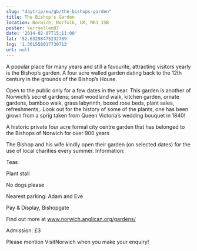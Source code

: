 ```yaml
---
slug: "daytrip/eu/gb/the-bishops-garden"
title: The Bishop's Garden
location: Norwich, Norfolk, UK, NR3 1SB
poster: kerryellen87
date: '2014-02-07T15:11:00'
lat: '52.63298475232789'
lng: '1.301558017730713'
url: null
---
```


A popular place for many years and still a favourite, attracting visitors yearly is the Bishop’s garden. A four acre walled garden dating back to the 12th century in the grounds of the Bishop’s House.

Open to the public only for a few dates in the year. This garden is another of Norwich’s secret gardens; small woodland walk, kitchen garden, ornate gardens, bamboo walk, grass labyrinth, boxed rose beds, plant sales, refreshments,. Look out for the history of some of the plants, one has been grown from a sprig taken from Queen Victoria’s wedding bouquet in 1840!

A historic private four acre formal city centre garden that has belonged to the Bishops of Norwich for over 900 years

The Bishop and his wife kindly open their garden (on selected dates) for the use of local charities every summer. Information:

Teas

Plant stall

No dogs please

Nearest parking: Adam and Eve

Pay &amp; Display, Bishopgate

Find out more at www.norwich.anglican.org/gardens/

Admission: £3

Please mention VisitNorwich when you make your enquiry!
